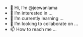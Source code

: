 - 👋 Hi, I’m @jeewanlama
- 👀 I’m interested in ...
- 🌱 I’m currently learning ...
- 💞️ I’m looking to collaborate on ...
- 📫 How to reach me ...

<!---
jeewanlama/jeewanlama is a ✨ special ✨ repository because its `README.md` (this file) appears on your GitHub profile.
You can click the Preview link to take a look at your changes.
--->
